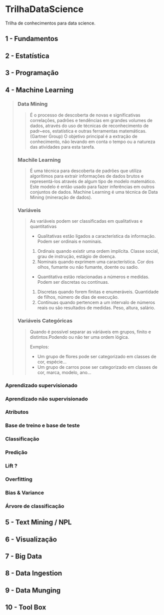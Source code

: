 # **TrilhaDataScience**
Trilha de conhecimentos para data science.

## 1 - Fundamentos

## 2 - Estatística

## 3 - Programação

## 4 - Machine Learning
> ### Data Mining
>> É o processo de descoberta de novas e significativas correlações, padrões e tendências em grandes volumes de dados, através do uso de técnicas de reconhecimento de padr~eos, estatística e outras ferramentas matemáticas. (Gartner Group)
> >O objetivo principal é a extração de conhecimento, não levando em conta o tempo ou a natureza das atividades para esta tarefa.
> ### Machile Learning
>> É uma técnica para descoberta de padrões que utiliza algorítimos para extrair informações de dados brutos e representá-los através de algum tipo de modelo matemático. Este modelo é então usado para fazer inferências em outros conjuntos de dados.
>> Machine Learning é uma técnica de Data Mining (mineração de dados).
> ### Variáveis
>> As variáveis podem ser classificadas em qualitativas e quantitativas
>> * Qualitativas estão ligados a característica da informação. Podem ser ordinais e nominais.
>> 1. Ordinais quando existir uma ordem implícita. Classe social, grau de instrução, estágio de doença.
>> 2. Nominais quando exprimem uma característica. Cor dos olhos, fumante ou não fumante, doente ou sadio.
>> * Quantitativa estão relacionadas a números e medidas. Podem ser discretas ou contínuas.
>> 1. Discretas quando forem finitas e enumeráveis. Quantidade de filhos, número de dias de execução.
>> 2. Contínuas quando pertencem a um intervalo de números reais ou são resultados de medidas. Peso, altura, salário.
>> 
> ### Variáveis Categóricas
>> Quando é possível separar as váriáveis em grupos, finito e distintos.Podendo ou não ter uma ordem lógica.
>> 
>> Exmplos: 
>> * Um grupo de flores pode ser categorizado em classes de cor, espécie...
>> * Um grupo de carros pose ser categorizado em classes de cor, marca, modelo, ano...
### Aprendizado supervisionado
### Aprendizado não supervisionado
### Atributos
### Base de treino e base de teste
### Classificação
### Predição
### Lift ?
### Overfitting
### Bias & Variance
### Árvore de classificação

## 5 - Text Mining / NPL

## 6 - Visualização

## 7 - Big Data

## 8 - Data Ingestion

## 9 - Data Munging

## 10 - Tool Box
